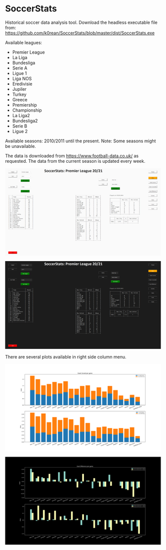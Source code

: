 # SoccerStats

Historical soccer data analysis tool.
Download the headless executable file from: https://github.com/k0rean/SoccerStats/blob/master/dist/SoccerStats.exe


Available leagues:
- Premier League
- La Liga
- Bundesliga
- Serie A
- Ligue 1
- Liga NOS
- Eredivisie
 - Jupiler 
 - Turkey 
 - Greece 
 - Premiership 
 - Championship 
 - La Liga2 
 - Bundesliga2
 - Serie B 
 - Ligue 2

Available seasons: 2010/2011 until the present. Note: Some seasons might be unavailable.

The data is downloaded from https://www.football-data.co.uk/ as requested. The data from the current season is updated every week.

![Image of Preview](https://github.com/k0rean/SoccerStats/blob/master/images/preview.png)

![Image of Dark Mode Preview](https://github.com/k0rean/SoccerStats/blob/master/images/dark_preview.png)

There are several plots available in right side column menu.

![Image of Goals Scored](https://github.com/k0rean/SoccerStats/blob/master/images/scored.png)

![Image of Goal Diff](https://github.com/k0rean/SoccerStats/blob/master/images/dark_diff.png)
